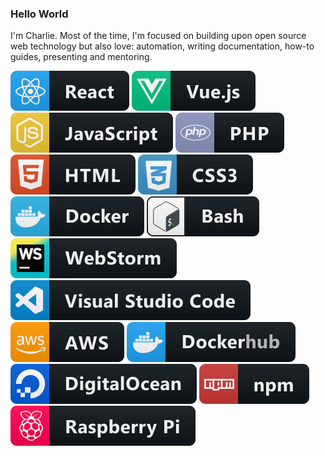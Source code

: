 ### Hello World
I'm Charlie. 
Most of the time, I'm focused on building upon open source web technology but also love: automation, writing documentation, how-to guides, presenting and mentoring.

<img src="https://github.com/MikeCodesDotNET/ColoredBadges/blob/master/svg/dev/frameworks/react.svg" />
<img src="https://github.com/MikeCodesDotNET/ColoredBadges/blob/master/svg/dev/frameworks/vue.svg" />
<img src="https://github.com/MikeCodesDotNET/ColoredBadges/blob/master/svg/dev/languages/js.svg" />
<img src="https://github.com/MikeCodesDotNET/ColoredBadges/blob/master/svg/dev/languages/php.svg" />
<img src="https://github.com/MikeCodesDotNET/ColoredBadges/blob/master/svg/dev/languages/html.svg" />
<img src="https://github.com/MikeCodesDotNET/ColoredBadges/blob/master/svg/dev/languages/css3.svg" />
<img src="https://github.com/MikeCodesDotNET/ColoredBadges/blob/master/svg/dev/tools/docker.svg" />
<img src="https://github.com/MikeCodesDotNET/ColoredBadges/blob/master/svg/dev/tools/bash.svg" />
<img src="https://github.com/MikeCodesDotNET/ColoredBadges/blob/master/svg/dev/tools/jetbrains_webstorm.svg" />
<img src="https://github.com/MikeCodesDotNET/ColoredBadges/blob/master/svg/dev/tools/visualstudio_code.svg" />
<img src="https://github.com/MikeCodesDotNET/ColoredBadges/blob/master/svg/dev/services/aws.svg" />
<img src="https://github.com/MikeCodesDotNET/ColoredBadges/blob/master/svg/dev/services/dockerhub.svg" />
<img src="https://github.com/MikeCodesDotNET/ColoredBadges/blob/master/svg/dev/services/digitalocean.svg" />
<img src="https://github.com/MikeCodesDotNET/ColoredBadges/blob/master/svg/dev/services/npm.svg" />
<img src="https://github.com/MikeCodesDotNET/ColoredBadges/blob/master/svg/devices/raspberrypi.svg" />

